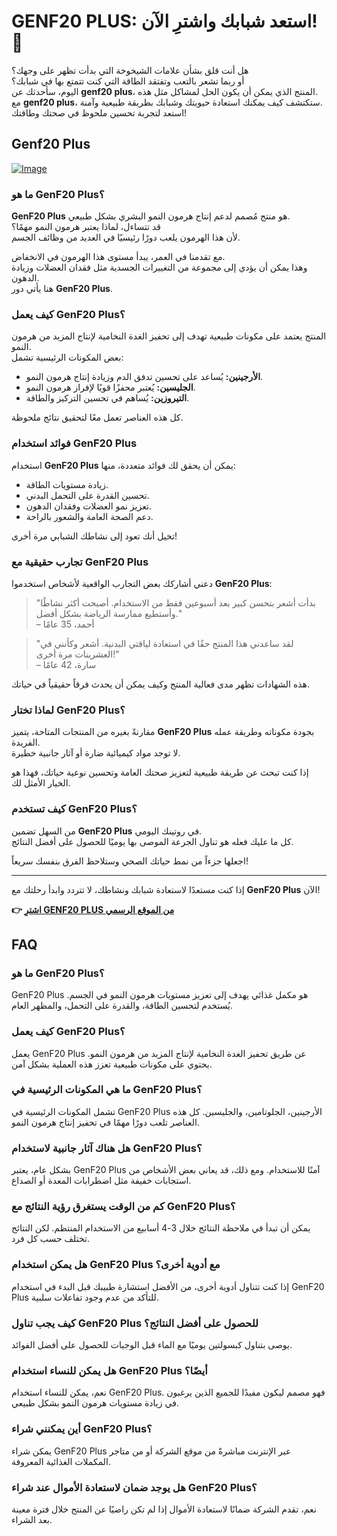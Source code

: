 # GENF20 PLUS: استعد شبابك واشترِ الآن! 🌟

هل أنت قلق بشأن علامات الشيخوخة التي بدأت تظهر على وجهك؟  
أو ربما تشعر بالتعب وتفتقد الطاقة التي كنت تتمتع بها في شبابك؟  
اليوم، سأحدثك عن **genf20 plus**، المنتج الذي يمكن أن يكون الحل لمشاكل مثل هذه.  
مع **genf20 plus**، ستكتشف كيف يمكنك استعادة حيويتك وشبابك بطريقة طبيعية وآمنة.  
استعد لتجربة تحسين ملحوظ في صحتك وطاقتك!

## Genf20 Plus

[![Image](https://www2.sellhealth.com/2/genf20_plus_icon-275x200.jpg)](https://gchaffi.com/ccOkDmmv)

### ما هو GenF20 Plus؟

**GenF20 Plus** هو منتج مُصمم لدعم إنتاج هرمون النمو البشري بشكل طبيعي.  
قد تتساءل، لماذا يعتبر هرمون النمو مهمًا؟  
لأن هذا الهرمون يلعب دورًا رئيسيًا في العديد من وظائف الجسم.  

مع تقدمنا في العمر، يبدأ مستوى هذا الهرمون في الانخفاض.  
وهذا يمكن أن يؤدي إلى مجموعة من التغييرات الجسدية مثل فقدان العضلات وزيادة الدهون.  
هنا يأتي دور **GenF20 Plus**.

### كيف يعمل GenF20 Plus؟

المنتج يعتمد على مكونات طبيعية تهدف إلى تحفيز الغدة النخامية لإنتاج المزيد من هرمون النمو.  
بعض المكونات الرئيسية تشمل:

- **الأرجينين:** يُساعد على تحسين تدفق الدم وزيادة إنتاج هرمون النمو.
- **الجليسين:** يُعتبر محفزًا قويًا لإفراز هرمون النمو.
- **التيروزين:** يُساهم في تحسين التركيز والطاقة.

كل هذه العناصر تعمل معًا لتحقيق نتائج ملحوظة.

### فوائد استخدام GenF20 Plus

استخدام **GenF20 Plus** يمكن أن يحقق لك فوائد متعددة، منها:

- زيادة مستويات الطاقة.
- تحسين القدرة على التحمل البدني.
- تعزيز نمو العضلات وفقدان الدهون.
- دعم الصحة العامة والشعور بالراحة.

تخيل أنك تعود إلى نشاطك الشبابي مرة أخرى!  

### تجارب حقيقية مع GenF20 Plus

دعني أشاركك بعض التجارب الواقعية لأشخاص استخدموا **GenF20 Plus**:

> "بدأت أشعر بتحسن كبير بعد أسبوعين فقط من الاستخدام. أصبحت أكثر نشاطًا وأستطيع ممارسة الرياضة بشكل أفضل."  
> – أحمد، 35 عامًا

> "لقد ساعدني هذا المنتج حقًا في استعادة لياقتي البدنية. أشعر وكأنني في العشرينات مرة أخرى!"  
> – سارة، 42 عامًا

هذه الشهادات تظهر مدى فعالية المنتج وكيف يمكن أن يحدث فرقاً حقيقياً في حياتك.

### لماذا تختار GenF20 Plus؟

مقارنةً بغيره من المنتجات المتاحة، يتميز **GenF20 Plus** بجودة مكوناته وطريقة عمله الفريدة.  
لا توجد مواد كيميائية ضارة أو آثار جانبية خطيرة.  

إذا كنت تبحث عن طريقة طبيعية لتعزيز صحتك العامة وتحسين نوعية حياتك، فهذا هو الخيار الأمثل لك.

### كيف تستخدم GenF20 Plus؟

من السهل تضمين **GenF20 Plus** في روتينك اليومي.  
كل ما عليك فعله هو تناول الجرعة الموصى بها يوميًا للحصول على أفضل النتائج.

اجعلها جزءاً من نمط حياتك الصحي وستلاحظ الفرق بنفسك سريعاً!

---

إذا كنت مستعدًا لاستعادة شبابك ونشاطك، لا تتردد وابدأ رحلتك مع **GenF20 Plus** الآن!



**👉 [اشترِ GENF20 PLUS من الموقع الرسمي](https://gchaffi.com/ccOkDmmv)**

## FAQ

### ما هو GenF20 Plus؟
GenF20 Plus هو مكمل غذائي يهدف إلى تعزيز مستويات هرمون النمو في الجسم. يُستخدم لتحسين الطاقة، والقدرة على التحمل، والمظهر العام.

### كيف يعمل GenF20 Plus؟
يعمل GenF20 Plus عن طريق تحفيز الغدة النخامية لإنتاج المزيد من هرمون النمو. يحتوي على مكونات طبيعية تعزز هذه العملية بشكل آمن.

### ما هي المكونات الرئيسية في GenF20 Plus؟
تشمل المكونات الرئيسية في GenF20 Plus الأرجينين، الجلوتامين، والجليسين. كل هذه العناصر تلعب دورًا مهمًا في تحفيز إنتاج هرمون النمو.

### هل هناك آثار جانبية لاستخدام GenF20 Plus؟
بشكل عام، يعتبر GenF20 Plus آمنًا للاستخدام. ومع ذلك، قد يعاني بعض الأشخاص من استجابات خفيفة مثل اضطرابات المعدة أو الصداع.

### كم من الوقت يستغرق رؤية النتائج مع GenF20 Plus؟
يمكن أن تبدأ في ملاحظة النتائج خلال 3-4 أسابيع من الاستخدام المنتظم. لكن النتائج تختلف حسب كل فرد.

### هل يمكن استخدام GenF20 Plus مع أدوية أخرى؟
إذا كنت تتناول أدوية أخرى، من الأفضل استشارة طبيبك قبل البدء في استخدام GenF20 Plus للتأكد من عدم وجود تفاعلات سلبية.

### كيف يجب تناول GenF20 Plus للحصول على أفضل النتائج؟
يوصى بتناول كبسولتين يوميًا مع الماء قبل الوجبات للحصول على أفضل الفوائد.

### هل يمكن للنساء استخدام GenF20 Plus أيضًا؟
نعم، يمكن للنساء استخدام GenF20 Plus. فهو مصمم ليكون مفيدًا للجميع الذين يرغبون في زيادة مستويات هرمون النمو بشكل طبيعي.

### أين يمكنني شراء GenF20 Plus؟
يمكن شراء GenF20 Plus عبر الإنترنت مباشرةً من موقع الشركة أو من متاجر المكملات الغذائية المعروفة.

### هل يوجد ضمان لاستعادة الأموال عند شراء GenF20 Plus؟
نعم، تقدم الشركة ضمانًا لاستعادة الأموال إذا لم تكن راضيًا عن المنتج خلال فترة معينة بعد الشراء.